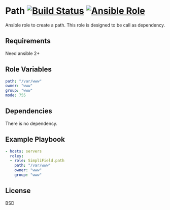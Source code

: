 Path [![Build Status](https://travis-ci.org/SimpliField/ansible-path.svg?branch=master)](https://travis-ci.org/SimpliField/ansible-path) [![Ansible Role](https://img.shields.io/ansible/role/10720.svg?maxAge=2592000)](https://galaxy.ansible.com/SimpliField/path/)
=========

Ansible role to create a path.
This role is designed to be call as dependency.

Requirements
------------

Need ansible 2+

Role Variables
--------------

```yaml
path: "/var/www"
owner: "www"
group: "www"
mode: 755
```

Dependencies
------------

There is no dependency.

Example Playbook
----------------

```yaml
- hosts: servers
  roles:
  - role: SimpliField.path
    path: "/var/www"
    owner: "www"
    group: "www"
```

License
-------

BSD
